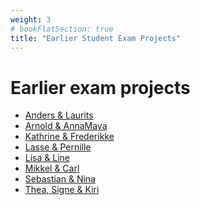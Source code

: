 ```yaml
---
weight: 3
# bookFlatSection: true
title: "Earlier Student Exam Projects"
---
```


# Earlier exam projects
- [Anders & Laurits](https://gitlab.com/aucogseers/CogSite/-/blob/master/static/Old%20Assignments/CogCom/Anders%20&%20Laurits.pdf)
- [Arnold & AnnaMaya]()
- [Kathrine & Frederikke]()
- [Lasse & Pernille]()
- [Lisa & Line]()
- [Mikkel & Carl]()
- [Sebastian & Nina]()
- [Thea, Signe & Kiri]()

